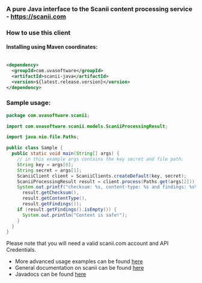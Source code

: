 ### A pure Java interface to the Scanii content processing service - https://scanii.com

### How to use this client

#### Installing using Maven coordinates:

```xml

<dependency>
  <groupId>com.uvasoftware</groupId>
  <artifactId>scanii-java</artifactId>
  <version>${latest.release.version}</version>
</dependency>
```

### Sample usage:

```java
package com.uvasoftware.scanii;

import com.uvasoftware.scanii.models.ScaniiProcessingResult;

import java.nio.file.Paths;

public class Sample {
  public static void main(String[] args) {
    // in this example args contains the key secret and file path:
    String key = args[0];
    String secret = args[1];
    ScaniiClient client = ScaniiClients.createDefault(key, secret);
    ScaniiProcessingResult result = client.process(Paths.get(args[2]));
    System.out.printf("checksum: %s, content-type: %s and findings: %s%n",
      result.getChecksum(),
      result.getContentType(),
      result.getFindings());
    if (result.getFindings().isEmpty()) {
      System.out.println("Content is safe!");
    }
  }
}
```

Please note that you will need a valid scanii.com account and API Credentials.

* More advanced usage examples can be
  found [here](https://github.com/uvasoftware/scanii-java/blob/master/src/test/java/com/uvasoftware/scanii/ScaniiClientTest.java)
* General documentation on scanii can be found [here](http://docs.scanii.com)
* Javadocs can be found [here](https://www.javadoc.io/doc/com.uvasoftware/scanii-java/latest/index.html)
